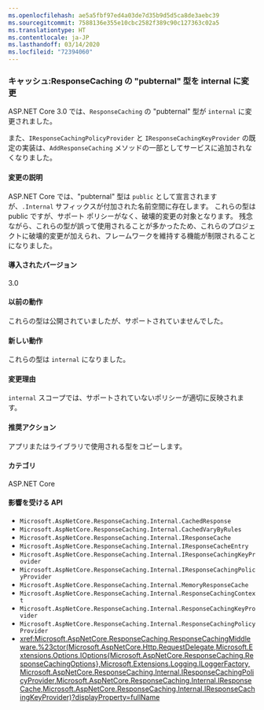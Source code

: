 ```yaml
---
ms.openlocfilehash: ae5a5fbf97ed4a03de7d35b9d5d5ca8de3aebc39
ms.sourcegitcommit: 7588136e355e10cbc2582f389c90c127363c02a5
ms.translationtype: HT
ms.contentlocale: ja-JP
ms.lasthandoff: 03/14/2020
ms.locfileid: "72394060"
---
```

### <a name="caching-responsecaching-pubternal-types-changed-to-internal"></a>キャッシュ:ResponseCaching の "pubternal" 型を internal に変更

ASP.NET Core 3.0 では、`ResponseCaching` の "pubternal" 型が `internal` に変更されました。

また、`IResponseCachingPolicyProvider` と `IResponseCachingKeyProvider` の既定の実装は、`AddResponseCaching` メソッドの一部としてサービスに追加されなくなりました。

#### <a name="change-description"></a>変更の説明

ASP.NET Core では、"pubternal" 型は `public` として宣言されますが、`.Internal` サフィックスが付加された名前空間に存在します。 これらの型は public ですが、サポート ポリシーがなく、破壊的変更の対象となります。 残念ながら、これらの型が誤って使用されることが多かったため、これらのプロジェクトに破壊的変更が加えられ、フレームワークを維持する機能が制限されることになりました。

#### <a name="version-introduced"></a>導入されたバージョン

3.0

#### <a name="old-behavior"></a>以前の動作

これらの型は公開されていましたが、サポートされていませんでした。

#### <a name="new-behavior"></a>新しい動作

これらの型は `internal` になりました。

#### <a name="reason-for-change"></a>変更理由

`internal` スコープでは、サポートされていないポリシーが適切に反映されます。

#### <a name="recommended-action"></a>推奨アクション

アプリまたはライブラリで使用される型をコピーします。

#### <a name="category"></a>カテゴリ

ASP.NET Core

#### <a name="affected-apis"></a>影響を受ける API

- `Microsoft.AspNetCore.ResponseCaching.Internal.CachedResponse`
- `Microsoft.AspNetCore.ResponseCaching.Internal.CachedVaryByRules`
- `Microsoft.AspNetCore.ResponseCaching.Internal.IResponseCache`
- `Microsoft.AspNetCore.ResponseCaching.Internal.IResponseCacheEntry`
- `Microsoft.AspNetCore.ResponseCaching.Internal.IResponseCachingKeyProvider`
- `Microsoft.AspNetCore.ResponseCaching.Internal.IResponseCachingPolicyProvider`
- `Microsoft.AspNetCore.ResponseCaching.Internal.MemoryResponseCache`
- `Microsoft.AspNetCore.ResponseCaching.Internal.ResponseCachingContext`
- `Microsoft.AspNetCore.ResponseCaching.Internal.ResponseCachingKeyProvider`
- `Microsoft.AspNetCore.ResponseCaching.Internal.ResponseCachingPolicyProvider`
- <xref:Microsoft.AspNetCore.ResponseCaching.ResponseCachingMiddleware.%23ctor(Microsoft.AspNetCore.Http.RequestDelegate,Microsoft.Extensions.Options.IOptions{Microsoft.AspNetCore.ResponseCaching.ResponseCachingOptions},Microsoft.Extensions.Logging.ILoggerFactory,Microsoft.AspNetCore.ResponseCaching.Internal.IResponseCachingPolicyProvider,Microsoft.AspNetCore.ResponseCaching.Internal.IResponseCache,Microsoft.AspNetCore.ResponseCaching.Internal.IResponseCachingKeyProvider)?displayProperty=fullName>

<!-- 

#### Affected APIs

- `T:Microsoft.AspNetCore.ResponseCaching.Internal.CachedResponse`
- `T:Microsoft.AspNetCore.ResponseCaching.Internal.CachedVaryByRules`
- `T:Microsoft.AspNetCore.ResponseCaching.Internal.IResponseCache`
- `T:Microsoft.AspNetCore.ResponseCaching.Internal.IResponseCacheEntry`
- `T:Microsoft.AspNetCore.ResponseCaching.Internal.IResponseCachingKeyProvider`
- `T:Microsoft.AspNetCore.ResponseCaching.Internal.IResponseCachingPolicyProvider`
- `T:Microsoft.AspNetCore.ResponseCaching.Internal.MemoryResponseCache`
- `T:Microsoft.AspNetCore.ResponseCaching.Internal.ResponseCachingContext`
- `T:Microsoft.AspNetCore.ResponseCaching.Internal.ResponseCachingKeyProvider`
- `T:Microsoft.AspNetCore.ResponseCaching.Internal.ResponseCachingPolicyProvider`
- `M:Microsoft.AspNetCore.ResponseCaching.ResponseCachingMiddleware.#ctor(Microsoft.AspNetCore.Http.RequestDelegate,Microsoft.Extensions.Options.IOptions{Microsoft.AspNetCore.ResponseCaching.ResponseCachingOptions},Microsoft.Extensions.Logging.ILoggerFactory,Microsoft.AspNetCore.ResponseCaching.Internal.IResponseCachingPolicyProvider,Microsoft.AspNetCore.ResponseCaching.Internal.IResponseCache,Microsoft.AspNetCore.ResponseCaching.Internal.IResponseCachingKeyProvider)",
"nameWithType": "ResponseCachingMiddleware.ResponseCachingMiddleware(RequestDelegate, IOptions<ResponseCachingOptions>, ILoggerFactory, IResponseCachingPolicyProvider, IResponseCache, IResponseCachingKeyProvider)`

-->
